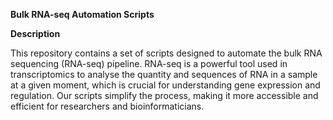 **Bulk RNA-seq Automation Scripts**

**Description**

This repository contains a set of scripts designed to automate the bulk RNA sequencing (RNA-seq) pipeline. RNA-seq is a powerful tool used in transcriptomics to analyse the quantity and sequences of RNA in a sample at a given moment, which is crucial for understanding gene expression and regulation. Our scripts simplify the process, making it more accessible and efficient for researchers and bioinformaticians.

